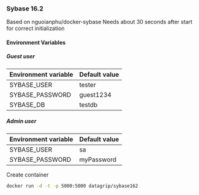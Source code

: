 ### Sybase 16.2
Based on nguoianphu/docker-sybase
Needs about 30 seconds after start for correct initialization

#### Environment Variables

##### Guest user
Environment variable | Default value
--- | --- 
SYBASE_USER | tester 
SYBASE_PASSWORD | guest1234 
SYBASE_DB | testdb

##### Admin user
Environment variable | Default value
--- | --- 
SYBASE_USER | sa
SYBASE_PASSWORD | myPassword

Create container
```bash
docker run -d -t -p 5000:5000 datagrip/sybase162
```
